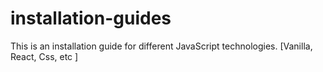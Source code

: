 # installation-guides
This is an installation guide for different JavaScript technologies. [Vanilla, React, Css, etc ]

